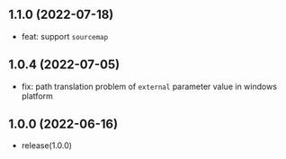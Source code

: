 ## 1.1.0 (2022-07-18)

* feat: support `sourcemap`

## 1.0.4 (2022-07-05)

* fix: path translation problem of `external` parameter value in windows platform

## 1.0.0 (2022-06-16)

* release(1.0.0)
